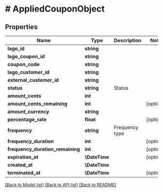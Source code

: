 # # AppliedCouponObject

## Properties

Name | Type | Description | Notes
------------ | ------------- | ------------- | -------------
**lago_id** | **string** |  |
**lago_coupon_id** | **string** |  |
**coupon_code** | **string** |  |
**lago_customer_id** | **string** |  |
**external_customer_id** | **string** |  |
**status** | **string** | Status |
**amount_cents** | **int** |  |
**amount_cents_remaining** | **int** |  | [optional]
**amount_currency** | **string** |  |
**percentage_rate** | **float** |  | [optional]
**frequency** | **string** | Frequency type |
**frequency_duration** | **int** |  | [optional]
**frequency_duration_remaining** | **int** |  | [optional]
**expiration_at** | **\DateTime** |  | [optional]
**created_at** | **\DateTime** |  |
**terminated_at** | **\DateTime** |  | [optional]

[[Back to Model list]](../../README.md#models) [[Back to API list]](../../README.md#endpoints) [[Back to README]](../../README.md)
